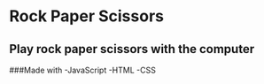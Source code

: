 # Rock Paper Scissors

## Play rock paper scissors with the computer

###Made with
-JavaScript
-HTML
-CSS
